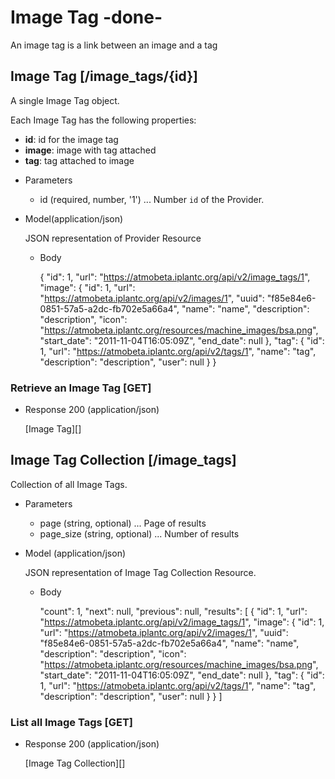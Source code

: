 # Image Tag -done-
An image tag is a link between an image and a tag

## Image Tag [/image_tags/{id}]
A single Image Tag object.

Each Image Tag has the following properties:

- **id**: id for the image tag
- **image**: image with tag attached
- **tag**: tag attached to image


+ Parameters
    + id (required, number, '1') ... Number `id` of the Provider.

+ Model(application/json)

    JSON representation of Provider Resource

    + Body

        {
            "id": 1,
            "url": "https://atmobeta.iplantc.org/api/v2/image_tags/1",
            "image": {
                "id": 1,
                "url": "https://atmobeta.iplantc.org/api/v2/images/1",
                "uuid": "f85e84e6-0851-57a5-a2dc-fb702e5a66a4",
                "name": "name",
                "description": "description",
                "icon": "https://atmobeta.iplantc.org/resources/machine_images/bsa.png",
                "start_date": "2011-11-04T16:05:09Z",
                "end_date": null
            },
            "tag": {
                "id": 1,
                "url": "https://atmobeta.iplantc.org/api/v2/tags/1",
                "name": "tag",
                "description": "description",
                "user": null
            }
        }


### Retrieve an Image Tag [GET]
+ Response 200 (application/json)

    [Image Tag][]

## Image Tag Collection [/image_tags]
Collection of all Image Tags.

+ Parameters
    + page (string, optional) ... Page of results
    + page_size (string, optional) ... Number of results

+ Model (application/json)

    JSON representation of Image Tag Collection Resource.

    + Body

        "count": 1,
        "next": null,
        "previous": null,
        "results": [
            {
                "id": 1,
                "url": "https://atmobeta.iplantc.org/api/v2/image_tags/1",
                "image": {
                    "id": 1,
                    "url": "https://atmobeta.iplantc.org/api/v2/images/1",
                    "uuid": "f85e84e6-0851-57a5-a2dc-fb702e5a66a4",
                    "name": "name",
                    "description": "description",
                    "icon": "https://atmobeta.iplantc.org/resources/machine_images/bsa.png",
                    "start_date": "2011-11-04T16:05:09Z",
                    "end_date": null
                },
                "tag": {
                    "id": 1,
                    "url": "https://atmobeta.iplantc.org/api/v2/tags/1",
                    "name": "tag",
                    "description": "description",
                    "user": null
                }
            }
        ]

### List all Image Tags [GET]
+ Response 200 (application/json)

    [Image Tag Collection][]
